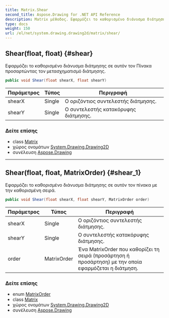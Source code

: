```yaml
---
title: Matrix.Shear
second_title: Aspose.Drawing for .NET API Reference
description: Matrix μέθοδος. Εφαρμόζει το καθορισμένο διάνυσμα διάτμησης σε αυτόν τον Πίνακα προσαρτώντας τον μετασχηματισμό διάτμησης.
type: docs
weight: 150
url: /el/net/system.drawing.drawing2d/matrix/shear/
---
```

## Shear(float, float) {#shear}

Εφαρμόζει το καθορισμένο διάνυσμα διάτμησης σε αυτόν τον Πίνακα προσαρτώντας τον μετασχηματισμό διάτμησης.

```csharp
public void Shear(float shearX, float shearY)
```

| Παράμετρος | Τύπος | Περιγραφή |
| --- | --- | --- |
| shearX | Single | Ο οριζόντιος συντελεστής διάτμησης. |
| shearY | Single | Ο συντελεστής κατακόρυφης διάτμησης. |

### Δείτε επίσης

* class [Matrix](../)
* χώρος ονομάτων [System.Drawing.Drawing2D](../../matrix/)
* συνέλευση [Aspose.Drawing](../../../)

---

## Shear(float, float, MatrixOrder) {#shear_1}

Εφαρμόζει το καθορισμένο διάνυσμα διάτμησης σε αυτόν τον πίνακα με την καθορισμένη σειρά.

```csharp
public void Shear(float shearX, float shearY, MatrixOrder order)
```

| Παράμετρος | Τύπος | Περιγραφή |
| --- | --- | --- |
| shearX | Single | Ο οριζόντιος συντελεστής διάτμησης. |
| shearY | Single | Ο συντελεστής κατακόρυφης διάτμησης. |
| order | MatrixOrder | Ένα MatrixOrder που καθορίζει τη σειρά (προσάρτηση ή προσάρτηση) με την οποία εφαρμόζεται η διάτμηση. |

### Δείτε επίσης

* enum [MatrixOrder](../../matrixorder/)
* class [Matrix](../)
* χώρος ονομάτων [System.Drawing.Drawing2D](../../matrix/)
* συνέλευση [Aspose.Drawing](../../../)



